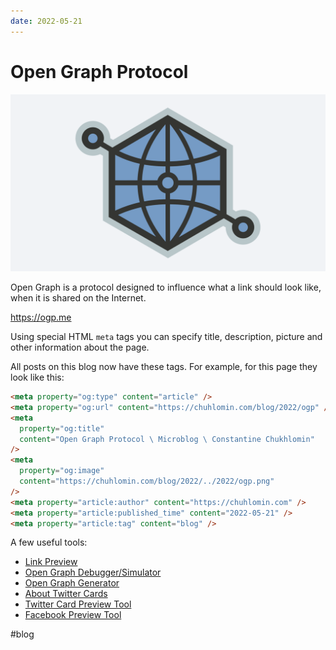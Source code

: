 ```yaml
---
date: 2022-05-21
---
```


# Open Graph Protocol

![Open Graph Protocol](../2022/ogp.png)

Open Graph is a protocol designed to influence what a link should look like,
when it is shared on the Internet.

https://ogp.me

Using special HTML `meta` tags you can specify title, description, picture
and other information about the page.

All posts on this blog now have these tags. For example, for this page they
look like this:

```html
<meta property="og:type" content="article" />
<meta property="og:url" content="https://chuhlomin.com/blog/2022/ogp" />
<meta
  property="og:title"
  content="Open Graph Protocol \ Microblog \ Constantine Chukhlomin"
/>
<meta
  property="og:image"
  content="https://chuhlomin.com/blog/2022/../2022/ogp.png"
/>
<meta property="article:author" content="https://chuhlomin.com" />
<meta property="article:published_time" content="2022-05-21" />
<meta property="article:tag" content="blog" />
```

A few useful tools:

- [Link Preview](https://linkpreview.xyz/)
- [Open Graph Debugger/Simulator](https://en.rakko.tools/tools/9/)
- [Open Graph Generator](https://webcode.tools/generators/open-graph)
- [About Twitter Cards](https://developer.twitter.com/en/docs/twitter-for-websites/cards/overview/abouts-cards)
- [Twitter Card Preview Tool](https://www.bannerbear.com/tools/twitter-card-preview-tool/)
- [Facebook Preview Tool](https://www.bannerbear.com/tools/facebook-open-graph-preview-tool/)

#blog
